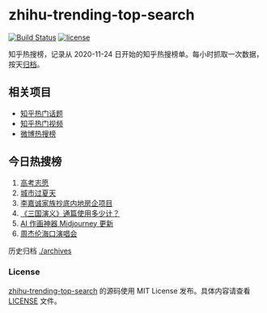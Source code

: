 # zhihu-trending-top-search

[![Build Status](https://github.com/justjavac/zhihu-trending-top-search/workflows/ci/badge.svg?branch=main)](https://github.com/justjavac/zhihu-trending-top-search/actions)
[![license](https://img.shields.io/github/license/justjavac/zhihu-trending-top-search)](https://github.com/justjavac/zhihu-trending-top-search/blob/main/LICENSE)

知乎热搜榜，记录从 2020-11-24 日开始的知乎热搜榜单。每小时抓取一次数据，按天[归档](./archives)。

## 相关项目

- [知乎热门话题](https://github.com/justjavac/zhihu-trending-hot-questions)
- [知乎热门视频](https://github.com/justjavac/zhihu-trending-hot-video)
- [微博热搜榜](https://github.com/justjavac/weibo-trending-hot-search)

## 今日热搜榜

<!-- BEGIN -->
<!-- 最后更新时间 Tue Jun 27 2023 05:07:18 GMT+0800 (China Standard Time) -->

1. [高考志愿](https://www.zhihu.com/search?q=%E9%AB%98%E8%80%83%E5%BF%97%E6%84%BF)
1. [城市过夏天](https://www.zhihu.com/search?q=%E5%9F%8E%E5%B8%82%E8%BF%87%E5%A4%8F%E5%A4%A9)
1. [李嘉诚家族抄底内地房企项目](https://www.zhihu.com/search?q=%E6%9D%8E%E5%98%89%E8%AF%9A%E5%AE%B6%E6%97%8F%E6%8A%84%E5%BA%95%E5%86%85%E5%9C%B0%E6%88%BF%E4%BC%81%E9%A1%B9%E7%9B%AE)
1. [《三国演义》通篇使用多少计？](https://www.zhihu.com/search?q=%E3%80%8A%E4%B8%89%E5%9B%BD%E6%BC%94%E4%B9%89%E3%80%8B%E9%80%9A%E7%AF%87%E4%BD%BF%E7%94%A8%E5%A4%9A%E5%B0%91%E8%AE%A1%EF%BC%9F)
1. [AI 作画神器 Midjourney 更新](https://www.zhihu.com/search?q=AI%20%E4%BD%9C%E7%94%BB%E7%A5%9E%E5%99%A8%20Midjourney%20%E6%9B%B4%E6%96%B0)
1. [周杰伦海口演唱会](https://www.zhihu.com/search?q=%E5%91%A8%E6%9D%B0%E4%BC%A6%E6%B5%B7%E5%8F%A3%E6%BC%94%E5%94%B1%E4%BC%9A)

<!-- END -->

历史归档 [./archives](./archives)

### License

[zhihu-trending-top-search](https://github.com/justjavac/zhihu-trending-top-search) 的源码使用 MIT License
发布。具体内容请查看 [LICENSE](./LICENSE) 文件。
